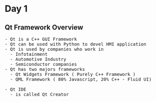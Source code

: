 # Day 1

## Qt Framework Overview
<pre>
- Qt is a C++ GUI Framework
- Qt can be used with Python to devel HMI application
- Qt is used by companies who work in
  - Infotainment
  - Automotive Industry
  - Semiconductor companies
- Qt has two majors frameworks
  - Qt Widgets Framework ( Purely C++ Framework )
  - QML Framework ( 80% Javascript, 20% C++ - Fluid UI)

- Qt IDE
  - is called Qt Creator
</pre>
